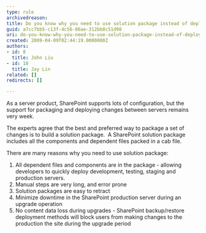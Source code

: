 ```yaml
---
type: rule
archivedreason: 
title: Do you know why you need to use solution package instead of deployment manually?
guid: a7cc7bb5-c13f-4c56-86ae-312bb8c51d98
uri: do-you-know-why-you-need-to-use-solution-package-instead-of-deployment-manually
created: 2009-04-09T02:44:19.0000000Z
authors:
- id: 8
  title: John Liu
- id: 18
  title: Jay Lin
related: []
redirects: []

---
```


As a server product, SharePoint supports lots of configuration, but the support for packaging and deploying changes between servers remains very week.

The experts agree that the best and preferred way to package a set of changes is to build a solution package.  A SharePoint solution package includes all the components and dependent files packed in a cab file.

There are many reasons why you need to use solution package:

<!--endintro-->

1. All dependent files and components are in the package - allowing developers to quickly deploy development, testing, staging and production servers.
2. Manual steps are very long, and error prone
3. Solution packages are easy to retract
4. Minimize downtime in the SharePoint production server during an upgrade operation
5. No content data loss during upgrades - SharePoint backup/restore deployment methods will block users from making changes to the production the site during the upgrade period
